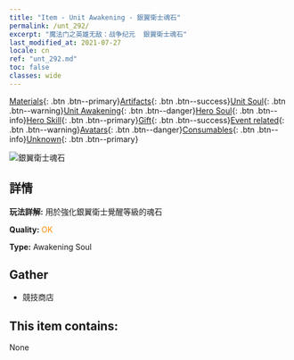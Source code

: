 ```yaml
---
title: "Item - Unit Awakening - 銀翼衛士魂石"
permalink: /unt_292/
excerpt: "魔法门之英雄无敌：战争纪元  銀翼衛士魂石"
last_modified_at: 2021-07-27
locale: cn
ref: "unt_292.md"
toc: false
classes: wide
---
```

 [Materials](/ItemsCN/){: .btn .btn--primary}[Artifacts](/ItemsCN/Artifacts/){: .btn .btn--success}[Unit Soul](/ItemsCN/UnitSoul/){: .btn .btn--warning}[Unit Awakening](/ItemsCN/UnitAwakening/){: .btn .btn--danger}[Hero Soul](/ItemsCN/HeroSoul/){: .btn .btn--info}[Hero Skill](/ItemsCN/HeroSkill/){: .btn .btn--primary}[Gift](/ItemsCN/Gift/){: .btn .btn--success}[Event related](/ItemsCN/Events/){: .btn .btn--warning}[Avatars](/ItemsCN/Avatars/){: .btn .btn--danger}[Consumables](/ItemsCN/Consumables/){: .btn .btn--info}[Unknown](/ItemsCN/Unknown/){: .btn .btn--primary}

 ![銀翼衛士魂石](/images/u/tia_yinyifeima.jpg)

## 詳情
 **玩法詳解:** 用於強化銀翼衛士覺醒等級的魂石

 **Quality:** <span style="color: #FF8C00">OK</span>

 **Type:** Awakening Soul

## Gather

*    競技商店 

## This item contains:

  None

